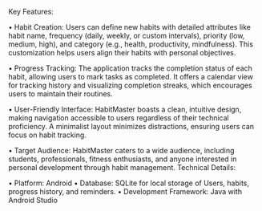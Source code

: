 Key Features:

•	Habit Creation: Users can define new habits with detailed attributes like habit name, frequency (daily, weekly, or custom intervals), priority (low, medium, high), and category (e.g., health, productivity, mindfulness). This customization helps users align their habits with personal objectives.

•	Progress Tracking: The application tracks the completion status of each habit, allowing users to mark tasks as completed. It offers a calendar view for tracking history and visualizing completion streaks, which encourages users to maintain their routines.

•	User-Friendly Interface: HabitMaster boasts a clean, intuitive design, making navigation accessible to users regardless of their technical proficiency. A minimalist layout minimizes distractions, ensuring users can focus on habit tracking.

•	Target Audience: HabitMaster caters to a wide audience, including students, professionals, fitness enthusiasts, and anyone interested in personal development through habit management.
Technical Details:

•	Platform: Android
•	Database: SQLite for local storage of Users, habits, progress history, and reminders.
•	Development Framework: Java with Android Studio


